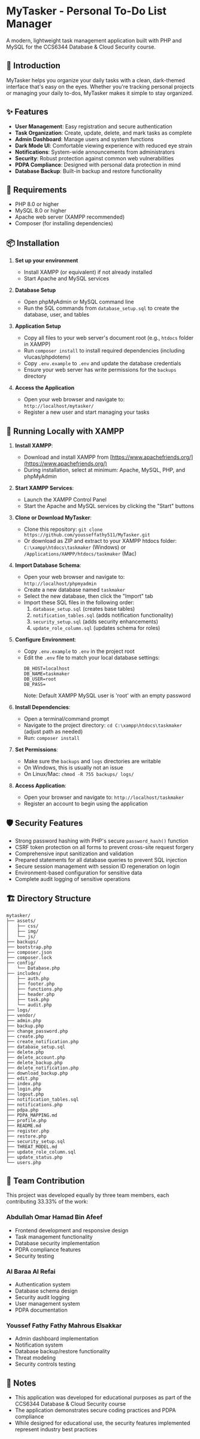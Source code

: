 # MyTasker - Personal To-Do List Manager

A modern, lightweight task management application built with PHP and MySQL for the CCS6344 Database & Cloud Security course.

## 👋 Introduction

MyTasker helps you organize your daily tasks with a clean, dark-themed interface that's easy on the eyes. Whether you're tracking personal projects or managing your daily to-dos, MyTasker makes it simple to stay organized.

## ✨ Features

- **User Management**: Easy registration and secure authentication
- **Task Organization**: Create, update, delete, and mark tasks as complete
- **Admin Dashboard**: Manage users and system functions
- **Dark Mode UI**: Comfortable viewing experience with reduced eye strain
- **Notifications**: System-wide announcements from administrators
- **Security**: Robust protection against common web vulnerabilities
- **PDPA Compliance**: Designed with personal data protection in mind
- **Database Backup**: Built-in backup and restore functionality

## 🔧 Requirements

- PHP 8.0 or higher
- MySQL 8.0 or higher
- Apache web server (XAMPP recommended)
- Composer (for installing dependencies)

## 📦 Installation

1. **Set up your environment**
   - Install XAMPP (or equivalent) if not already installed
   - Start Apache and MySQL services

2. **Database Setup**
   - Open phpMyAdmin or MySQL command line
   - Run the SQL commands from `database_setup.sql` to create the database, user, and tables

3. **Application Setup**
   - Copy all files to your web server's document root (e.g., `htdocs` folder in XAMPP)
   - Run `composer install` to install required dependencies (including vlucas/phpdotenv)
   - Copy `.env.example` to `.env` and update the database credentials
   - Ensure your web server has write permissions for the `backups` directory

4. **Access the Application**
   - Open your web browser and navigate to: `http://localhost/mytasker/`
   - Register a new user and start managing your tasks

## 🚀 Running Locally with XAMPP

1. **Install XAMPP**:
   - Download and install XAMPP from [https://www.apachefriends.org/](https://www.apachefriends.org/)
   - During installation, select at minimum: Apache, MySQL, PHP, and phpMyAdmin

2. **Start XAMPP Services**:
   - Launch the XAMPP Control Panel
   - Start the Apache and MySQL services by clicking the "Start" buttons

3. **Clone or Download MyTasker**:
   - Clone this repository: `git clone https://github.com/yousseffathy511/MyTasker.git`
   - Or download as ZIP and extract to your XAMPP htdocs folder: `C:\xampp\htdocs\taskmaker` (Windows) or `/Applications/XAMPP/htdocs/taskmaker` (Mac)

4. **Import Database Schema**:
   - Open your web browser and navigate to: `http://localhost/phpmyadmin`
   - Create a new database named `taskmaker`
   - Select the new database, then click the "Import" tab
   - Import these SQL files in the following order:
     1. `database_setup.sql` (creates base tables)
     2. `notification_tables.sql` (adds notification functionality)
     3. `security_setup.sql` (adds security enhancements)
     4. `update_role_column.sql` (updates schema for roles)

5. **Configure Environment**:
   - Copy `.env.example` to `.env` in the project root
   - Edit the `.env` file to match your local database settings:
     ```
     DB_HOST=localhost
     DB_NAME=taskmaker
     DB_USER=root
     DB_PASS=
     ```
     Note: Default XAMPP MySQL user is 'root' with an empty password

6. **Install Dependencies**:
   - Open a terminal/command prompt
   - Navigate to the project directory: `cd C:\xampp\htdocs\taskmaker` (adjust path as needed)
   - Run: `composer install`

7. **Set Permissions**:
   - Make sure the `backups` and `logs` directories are writable
   - On Windows, this is usually not an issue
   - On Linux/Mac: `chmod -R 755 backups/ logs/`

8. **Access Application**:
   - Open your browser and navigate to: `http://localhost/taskmaker`
   - Register an account to begin using the application


## 🛡️ Security Features

- Strong password hashing with PHP's secure `password_hash()` function
- CSRF token protection on all forms to prevent cross-site request forgery
- Comprehensive input sanitization and validation
- Prepared statements for all database queries to prevent SQL injection
- Secure session management with session ID regeneration on login
- Environment-based configuration for sensitive data
- Complete audit logging of sensitive operations

## 🏗️ Directory Structure

```
mytasker/
├── assets/
│   ├── css/
│   ├── img/
│   └── js/
├── backups/
├── bootstrap.php
├── composer.json
├── composer.lock
├── config/
│   └── Database.php
├── includes/
│   ├── auth.php
│   ├── footer.php
│   ├── functions.php
│   ├── header.php
│   ├── task.php
│   └── audit.php
├── logs/
├── vendor/
├── admin.php
├── backup.php
├── change_password.php
├── create.php
├── create_notification.php
├── database_setup.sql
├── delete.php
├── delete_account.php
├── delete_backup.php
├── delete_notification.php
├── download_backup.php
├── edit.php
├── index.php
├── login.php
├── logout.php
├── notification_tables.sql
├── notifications.php
├── pdpa.php
├── PDPA_MAPPING.md
├── profile.php
├── README.md
├── register.php
├── restore.php
├── security_setup.sql
├── THREAT_MODEL.md
├── update_role_column.sql
├── update_status.php
└── users.php
```

## 🤝 Team Contribution

This project was developed equally by three team members, each contributing 33.33% of the work:

### Abdullah Omar Hamad Bin Afeef
- Frontend development and responsive design
- Task management functionality
- Database security implementation
- PDPA compliance features
- Security testing

### Al Baraa Al Refai
- Authentication system
- Database schema design
- Security audit logging
- User management system
- PDPA documentation

### Youssef Fathy Fathy Mahrous Elsakkar
- Admin dashboard implementation
- Notification system
- Database backup/restore functionality
- Threat modeling
- Security controls testing

## 📝 Notes

- This application was developed for educational purposes as part of the CCS6344 Database & Cloud Security course
- The application demonstrates secure coding practices and PDPA compliance
- While designed for educational use, the security features implemented represent industry best practices 
